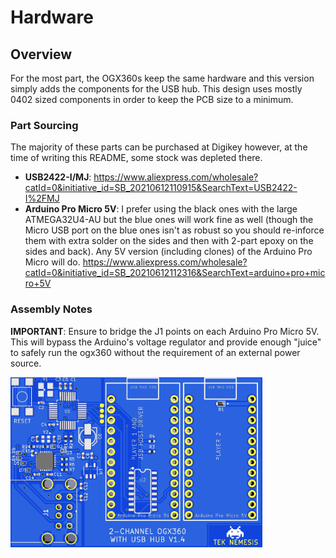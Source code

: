 # Hardware

## Overview

For the most part, the OGX360s keep the same hardware and this version simply adds the components for the USB hub.  This design uses mostly 0402 sized components in order to keep the PCB size to a minimum.  

### Part Sourcing

The majority of these parts can be purchased at Digikey however, at the time of writing this README, some stock was depleted there. 

* **USB2422-I/MJ**: https://www.aliexpress.com/wholesale?catId=0&initiative_id=SB_20210612110915&SearchText=USB2422-I%2FMJ
* **Arduino Pro Micro 5V**:  I prefer using the black ones with the large ATMEGA32U4-AU but the blue ones will work fine as well (though the Micro USB port on the blue ones isn't as robust so you should re-inforce them with extra solder on the sides and then with 2-part epoxy on the sides and back).  Any 5V version (including clones) of the Arduino Pro Micro will do.  https://www.aliexpress.com/wholesale?catId=0&initiative_id=SB_20210612112316&SearchText=arduino+pro+micro+5V

### Assembly Notes

**IMPORTANT**:  Ensure to bridge the J1 points on each Arduino Pro Micro 5V.  This will bypass the Arduino's voltage regulator and provide enough "juice" to safely run the ogx360 without the requirement of an external power source.

<img src="../Images/PCB.jpg" width="80%"/> 

